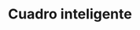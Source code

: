 ---
title: Cuadro inteligente
url-img: ../img/posts/2021-03-28-cuadro-inteligente/
head: poster.jpg
tags:  [idea, project]
process: [ ] 
---